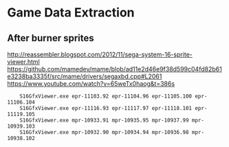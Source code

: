 Game Data Extraction
====================

After burner sprites
--------------------
http://reassembler.blogspot.com/2012/11/sega-system-16-sprite-viewer.html
https://github.com/mamedev/mame/blob/ad11e2d46e9f38d599c04fd82b61e3238ba3335f/src/mame/drivers/segaxbd.cpp#L2061
https://www.youtube.com/watch?v=65weTx0haog&t=386s

```
    S16GfxViewer.exe epr-11103.92 epr-11104.96 epr-11105.100 epr-11106.104
    S16GfxViewer.exe epr-11116.93 epr-11117.97 epr-11118.101 epr-11119.105
    S16GfxViewer.exe mpr-10933.91 mpr-10935.95 mpr-10937.99 mpr-10939.103
    S16GfxViewer.exe mpr-10932.90 mpr-10934.94 mpr-10936.98 mpr-10938.102
```